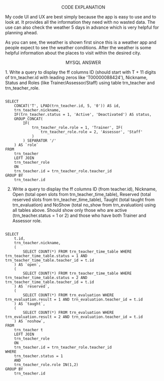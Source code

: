 <p align="center">CODE EXPLANATION</p>
My code UI and UX are best simply because
the app is easy to use and to look at. It provides all the information they need with no wasted data.
The use can also check the weather 5 days in advance which is very helpful for planning ahead.

As you can see, the weather is shown first since this is a weather app and people expect to see the weather conditions.
After the weather is some helpful information about the places to visit within the desired city.

<p align="center">MYSQL ANSWER</p>
1. Write a query to display the ff columns ID (should start
with T + 11 digits of trn_teacher.id with leading zeros like
'T00000088424'), Nickname, Status and Roles (like
Trainer/Assessor/Staff) using table trn_teacher and
trn_teacher_role.

<pre><code>
SELECT 
    CONCAT('T', LPAD(trn_teacher.id, 5, '0')) AS id,
    trn_teacher.nickname, 
    IF(trn_teacher.status = 1, 'Active', 'Deactivated') AS status,
    GROUP_CONCAT(
        IF(
            trn_teacher_role.role = 1, 'Trainer', IF(
                trn_teacher_role.role = 2, 'Assessor', 'Staff'
            )
        ) SEPARATOR '/'
    ) AS `role`
FROM
    trn_teacher 
    LEFT JOIN 
    trn_teacher_role 
    ON
    trn_teacher.id = trn_teacher_role.teacher_id
GROUP BY
    trn_teacher.id
</code></pre>

2. Write a query to display the ff columns ID (from teacher.id),
Nickname, Open (total open slots from trn_teacher_time_table),
Reserved (total reserved slots from trn_teacher_time_table),
Taught (total taught from trn_evaluation) and NoShow (total
no_show from trn_evaluation) using all tables above. Should
show only those who are active (trn_teacher.status = 1 or 2)
and those who have both Trainer and Assessor role.

<pre><code>
SELECT
    t.id,
    trn_teacher.nickname,
    (
        SELECT COUNT(*) FROM trn_teacher_time_table WHERE trn_teacher_time_table.status = 1 AND trn_teacher_time_table.teacher_id = t.id
    ) AS `open`,
    (
        SELECT COUNT(*) FROM trn_teacher_time_table WHERE trn_teacher_time_table.status = 2 AND trn_teacher_time_table.teacher_id = t.id
    ) AS `reserved`,
    (
        SELECT COUNT(*) FROM trn_evaluation WHERE trn_evaluation.result = 1 AND trn_evaluation.teacher_id = t.id
    ) AS `taught`,
    (
        SELECT COUNT(*) FROM trn_evaluation WHERE trn_evaluation.result = 2 AND trn_evaluation.teacher_id = t.id
    ) AS `noshow`,
FROM
    trn_teacher t
    LEFT JOIN
    trn_teacher_role
    ON
    trn_teacher.id = trn_teacher_role.teacher_id
WHERE
    trn_teacher.status = 1
    AND
    trn_teacher_role.role IN(1,2)
GROUP BY
    trn_teacher.id
</code></pre>